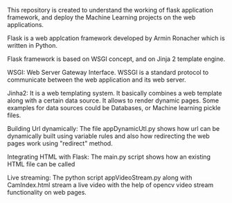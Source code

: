 This repository is created to understand the working of flask application framework, and deploy the Machine Learning projects on the web applications. 


Flask is a web applcation framework developed by Armin Ronacher which is written in Python. 

Flask framework is based on WSGI concept, and on Jinja 2 template engine. 

WSGI: Web Server Gateway Interface.
WSSGI is a standard protocol to communicate between the web application and its web server. 

Jinha2: 
It is a web templating system. It basically combines a web template along with a certain data source. It allows to render dynamic pages. 
Some examples for data sources could be Databases, or Machine learning pickle files. 

Building Url dynamically:
The file appDynamicUtl.py shows how url can be dynamically built using variable rules and also how redirecting the web pages work using "redirect" method. 

Integrating HTML with Flask:
The main.py script shows how an existing HTML file can be called

Live streaming:
The python script appVideoStream.py along with CamIndex.html stream a live video with the help of opencv video stream functionality on web pages. 